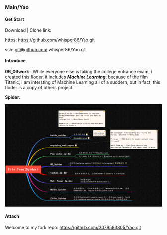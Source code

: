 ### Main/Yao

#### Get Start

Download | Clone link: 

https: https://github.com/whisper86/Yao.git

ssh: git@github.com:whisper86/Yao.git

#### Introduce

**06_06work** : While everyone else is taking the college entrance exam, i created this floder, it includes ***Machine Learning***, because of the film Titanic, i am intersting of Machine Learning all of a suddern, but in fact, this floder is a copy of others project

**Spider**:

<img src="File_Tree.png" alt="File_Tree" style="zoom:150%;" />

#### Attach

Welcome to my fork repo: https://github.com/3079593805/Yao.git
